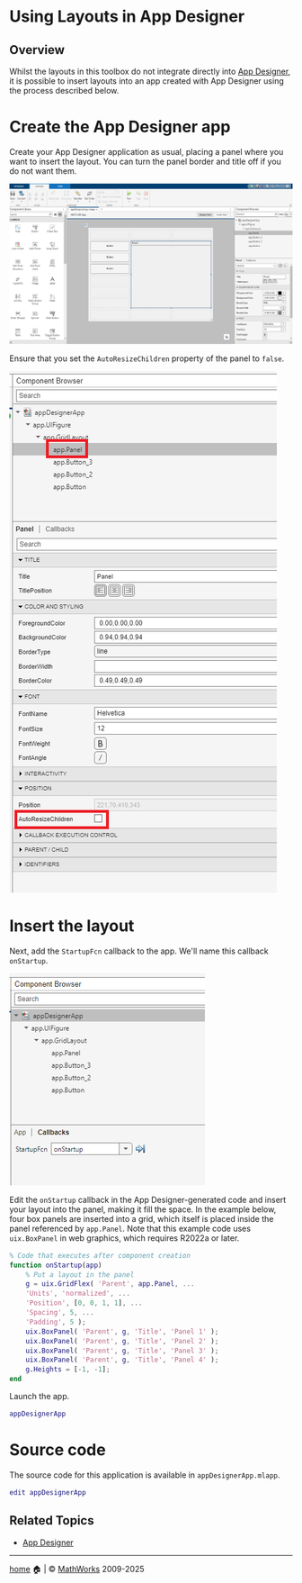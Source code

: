 # Using Layouts in App Designer

## Overview

Whilst the layouts in this toolbox do not integrate directly into [App Designer](https://www.mathworks.com/products/matlab/app-designer.html), it is possible to insert layouts into an app created with App Designer using the process described below.

# Create the App Designer app

Create your App Designer application as usual, placing a panel where you want to insert the layout. You can turn the panel border and title off if you do not want them.

![A new App Designer app](Images/UsingLayoutsInAppDesigner01.png "A new App Designer app")

Ensure that you set the `AutoResizeChildren` property of the panel to `false`.

![Disable the AutoResizeChildren property](Images/UsingLayoutsInAppDesigner03.png "Disable the AutoResizeChildren property")

# Insert the layout

Next, add the `StartupFcn` callback to the app. We'll name this callback `onStartup`.

![Add the startup function callback](Images/UsingLayoutsInAppDesigner02.png "Add the startup function callback")

Edit the `onStartup` callback in the App Designer-generated code and insert your layout into the panel, making it fill the space. In the example below, four box panels are inserted into a grid, which itself is placed inside the panel referenced by `app.Panel`. Note that this example code uses `uix.BoxPanel` in web graphics, which requires R2022a or later.

```matlab
% Code that executes after component creation
function onStartup(app)
    % Put a layout in the panel
    g = uix.GridFlex( 'Parent', app.Panel, ...
    'Units', 'normalized', ...
    'Position', [0, 0, 1, 1], ...
    'Spacing', 5, ...
    'Padding', 5 );
    uix.BoxPanel( 'Parent', g, 'Title', 'Panel 1' );
    uix.BoxPanel( 'Parent', g, 'Title', 'Panel 2' );
    uix.BoxPanel( 'Parent', g, 'Title', 'Panel 3' );
    uix.BoxPanel( 'Parent', g, 'Title', 'Panel 4' );
    g.Heights = [-1, -1]; 
end 
```

Launch the app.

```matlab
appDesignerApp
```

# Source code

The source code for this application is available in `appDesignerApp.mlapp`.

```matlab
edit appDesignerApp 
```

## Related Topics

* [App Designer](https://www.mathworks.com/help/matlab/ref/appdesigner.html)

___

[home](index.md) :house: | :copyright: [MathWorks](https://www.mathworks.com/services/consulting.html) 2009-2025